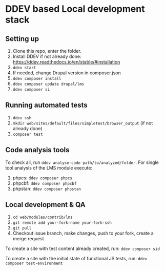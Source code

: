 # DDEV based Local development stack

## Setting up

1. Clone this repo, enter the folder.
2. Install DDEV if not already done: https://ddev.readthedocs.io/en/stable/#installation
3. `ddev start`
4. If needed, change Drupal version in composer.json
5. `ddev composer install`
6. `ddev composer update drupal/lms`
7. `ddev composer si`


## Running automated tests

1. `ddev ssh`
2. `mkdir web/sites/default/files/simpletest/browser_output`
   (if not already done)
3. `composer test`


## Code analysis tools

To check all, run `ddev analyse-code path/to/analyzed/folder`.
For single tool analysis of the LMS module execute:
1. phpcs: `ddev composer phpcs`
2. phpcbf: `ddev composer phpcbf`
3. phpstan: `ddev composer phpstan`


## Local development & QA

1. `cd web/modules/contrib/lms`
2. `git remote add your-fork-name your-fork-ssh`
3. `git pull`
4. Checkout issue branch, make changes, push to your fork,
   create a merge request.

To create a site with test content already created, run:
`ddev composer sid`

To create a site with the initial state of functional JS tests, run:
`ddev composer test-environment`
